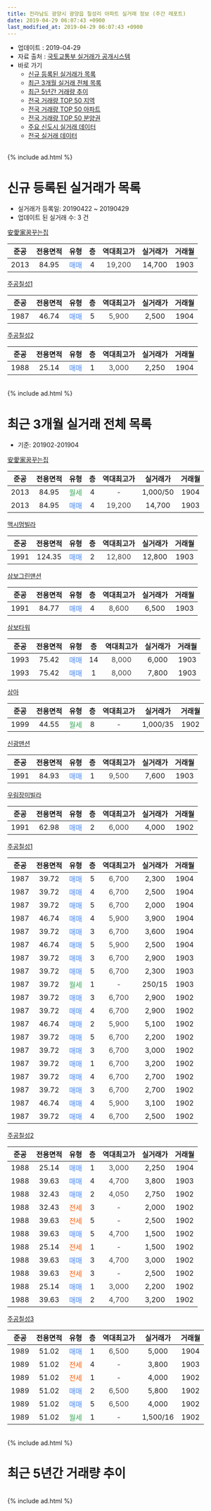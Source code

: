 ```yaml
---
title: 전라남도 광양시 광양읍 칠성리 아파트 실거래 정보 (주간 레포트)
date: 2019-04-29 06:07:43 +0900
last_modified_at: 2019-04-29 06:07:43 +0900
---
```


* 업데이트 : 2019-04-29
* 자료 출처 : [국토교통부 실거래가 공개시스템](http://rt.molit.go.kr)
* 바로 가기
    * [신규 등록된 실거래가 목록](#신규-등록된-실거래가-목록)
    * [최근 3개월 실거래 전체 목록](#최근-3개월-실거래-전체-목록)
    * [최근 5년간 거래량 추이](#최근-5년간-거래량-추이)
    * [전국 거래량 TOP 50 지역](https://inasie.github.io/apt-trade-info/최근-3개월-전국에서-가장-거래가-많이-발생한-지역)
    * [전국 거래량 TOP 50 아파트](https://inasie.github.io/apt-trade-info/최근-3개월-전국에서-가장-거래가-많이-발생한-아파트)
    * [전국 거래량 TOP 50 분양권](https://inasie.github.io/apt-trade-info/최근-3개월-전국에서-가장-거래가-많이-발생한-분양권)
    * [주요 신도시 실거래 데이터](https://inasie.github.io/apt-trade-info/주요-신도시)
    * [전국 실거래 데이터](https://inasie.github.io/apt-trade-info/전국)
<br>
{% include ad.html %}
<br>

# 신규 등록된 실거래가 목록
* 실거래가 등록일: 20190422 ~ 20190429
* 업데이트 된 실거래 수: 3 건


[安愛家꿈꾸는집](https://search.naver.com/search.naver?query=%EC%A0%84%EB%9D%BC%EB%82%A8%EB%8F%84+%EA%B4%91%EC%96%91%EC%8B%9C+%EA%B4%91%EC%96%91%EC%9D%8D+%EC%B9%A0%EC%84%B1%EB%A6%AC+%E5%AE%89%E6%84%9B%E5%AE%B6%EA%BF%88%EA%BE%B8%EB%8A%94%EC%A7%91)

|준공|전용면적|유형|층|역대최고가|실거래가|거래월|
|:---:|:---:|:---:|:---:|:---:|:---:|:---:|
|2013|84.95|<span style="color:#4285f3">매매</span>|4|<span style="color:#444444">19,200</span>|14,700|1903|

[주공칠성1](https://search.naver.com/search.naver?query=%EC%A0%84%EB%9D%BC%EB%82%A8%EB%8F%84+%EA%B4%91%EC%96%91%EC%8B%9C+%EA%B4%91%EC%96%91%EC%9D%8D+%EC%B9%A0%EC%84%B1%EB%A6%AC+%EC%A3%BC%EA%B3%B5%EC%B9%A0%EC%84%B11)

|준공|전용면적|유형|층|역대최고가|실거래가|거래월|
|:---:|:---:|:---:|:---:|:---:|:---:|:---:|
|1987|46.74|<span style="color:#4285f3">매매</span>|5|<span style="color:#444444">5,900</span>|2,500|1904|

[주공칠성2](https://search.naver.com/search.naver?query=%EC%A0%84%EB%9D%BC%EB%82%A8%EB%8F%84+%EA%B4%91%EC%96%91%EC%8B%9C+%EA%B4%91%EC%96%91%EC%9D%8D+%EC%B9%A0%EC%84%B1%EB%A6%AC+%EC%A3%BC%EA%B3%B5%EC%B9%A0%EC%84%B12)

|준공|전용면적|유형|층|역대최고가|실거래가|거래월|
|:---:|:---:|:---:|:---:|:---:|:---:|:---:|
|1988|25.14|<span style="color:#4285f3">매매</span>|1|<span style="color:#444444">3,000</span>|2,250|1904|


<br>
{% include ad.html %}
<br>

# 최근 3개월 실거래 전체 목록
* 기준: 201902-201904


[安愛家꿈꾸는집](https://search.naver.com/search.naver?query=%EC%A0%84%EB%9D%BC%EB%82%A8%EB%8F%84+%EA%B4%91%EC%96%91%EC%8B%9C+%EA%B4%91%EC%96%91%EC%9D%8D+%EC%B9%A0%EC%84%B1%EB%A6%AC+%E5%AE%89%E6%84%9B%E5%AE%B6%EA%BF%88%EA%BE%B8%EB%8A%94%EC%A7%91)

|준공|전용면적|유형|층|역대최고가|실거래가|거래월|
|:---:|:---:|:---:|:---:|:---:|:---:|:---:|
|2013|84.95|<span style="color:#34a853">월세</span>|4|<span style="color:#444444">-</span>|1,000/50|1904|
|2013|84.95|<span style="color:#4285f3">매매</span>|4|<span style="color:#444444">19,200</span>|14,700|1903|

[맥시멈빌라](https://search.naver.com/search.naver?query=%EC%A0%84%EB%9D%BC%EB%82%A8%EB%8F%84+%EA%B4%91%EC%96%91%EC%8B%9C+%EA%B4%91%EC%96%91%EC%9D%8D+%EC%B9%A0%EC%84%B1%EB%A6%AC+%EB%A7%A5%EC%8B%9C%EB%A9%88%EB%B9%8C%EB%9D%BC)

|준공|전용면적|유형|층|역대최고가|실거래가|거래월|
|:---:|:---:|:---:|:---:|:---:|:---:|:---:|
|1991|124.35|<span style="color:#4285f3">매매</span>|2|<span style="color:#444444">12,800</span>|12,800|1903|

[삼보그린맨션](https://search.naver.com/search.naver?query=%EC%A0%84%EB%9D%BC%EB%82%A8%EB%8F%84+%EA%B4%91%EC%96%91%EC%8B%9C+%EA%B4%91%EC%96%91%EC%9D%8D+%EC%B9%A0%EC%84%B1%EB%A6%AC+%EC%82%BC%EB%B3%B4%EA%B7%B8%EB%A6%B0%EB%A7%A8%EC%85%98)

|준공|전용면적|유형|층|역대최고가|실거래가|거래월|
|:---:|:---:|:---:|:---:|:---:|:---:|:---:|
|1991|84.77|<span style="color:#4285f3">매매</span>|4|<span style="color:#444444">8,600</span>|6,500|1903|

[삼보타워](https://search.naver.com/search.naver?query=%EC%A0%84%EB%9D%BC%EB%82%A8%EB%8F%84+%EA%B4%91%EC%96%91%EC%8B%9C+%EA%B4%91%EC%96%91%EC%9D%8D+%EC%B9%A0%EC%84%B1%EB%A6%AC+%EC%82%BC%EB%B3%B4%ED%83%80%EC%9B%8C)

|준공|전용면적|유형|층|역대최고가|실거래가|거래월|
|:---:|:---:|:---:|:---:|:---:|:---:|:---:|
|1993|75.42|<span style="color:#4285f3">매매</span>|14|<span style="color:#444444">8,000</span>|6,000|1903|
|1993|75.42|<span style="color:#4285f3">매매</span>|1|<span style="color:#444444">8,000</span>|7,800|1903|

[상아](https://search.naver.com/search.naver?query=%EC%A0%84%EB%9D%BC%EB%82%A8%EB%8F%84+%EA%B4%91%EC%96%91%EC%8B%9C+%EA%B4%91%EC%96%91%EC%9D%8D+%EC%B9%A0%EC%84%B1%EB%A6%AC+%EC%83%81%EC%95%84)

|준공|전용면적|유형|층|역대최고가|실거래가|거래월|
|:---:|:---:|:---:|:---:|:---:|:---:|:---:|
|1999|44.55|<span style="color:#34a853">월세</span>|8|<span style="color:#444444">-</span>|1,000/35|1902|

[신광맨션](https://search.naver.com/search.naver?query=%EC%A0%84%EB%9D%BC%EB%82%A8%EB%8F%84+%EA%B4%91%EC%96%91%EC%8B%9C+%EA%B4%91%EC%96%91%EC%9D%8D+%EC%B9%A0%EC%84%B1%EB%A6%AC+%EC%8B%A0%EA%B4%91%EB%A7%A8%EC%85%98)

|준공|전용면적|유형|층|역대최고가|실거래가|거래월|
|:---:|:---:|:---:|:---:|:---:|:---:|:---:|
|1991|84.93|<span style="color:#4285f3">매매</span>|1|<span style="color:#444444">9,500</span>|7,600|1903|

[우림장미빌라](https://search.naver.com/search.naver?query=%EC%A0%84%EB%9D%BC%EB%82%A8%EB%8F%84+%EA%B4%91%EC%96%91%EC%8B%9C+%EA%B4%91%EC%96%91%EC%9D%8D+%EC%B9%A0%EC%84%B1%EB%A6%AC+%EC%9A%B0%EB%A6%BC%EC%9E%A5%EB%AF%B8%EB%B9%8C%EB%9D%BC)

|준공|전용면적|유형|층|역대최고가|실거래가|거래월|
|:---:|:---:|:---:|:---:|:---:|:---:|:---:|
|1991|62.98|<span style="color:#4285f3">매매</span>|2|<span style="color:#444444">6,000</span>|4,000|1902|

[주공칠성1](https://search.naver.com/search.naver?query=%EC%A0%84%EB%9D%BC%EB%82%A8%EB%8F%84+%EA%B4%91%EC%96%91%EC%8B%9C+%EA%B4%91%EC%96%91%EC%9D%8D+%EC%B9%A0%EC%84%B1%EB%A6%AC+%EC%A3%BC%EA%B3%B5%EC%B9%A0%EC%84%B11)

|준공|전용면적|유형|층|역대최고가|실거래가|거래월|
|:---:|:---:|:---:|:---:|:---:|:---:|:---:|
|1987|39.72|<span style="color:#4285f3">매매</span>|5|<span style="color:#444444">6,700</span>|2,300|1904|
|1987|39.72|<span style="color:#4285f3">매매</span>|4|<span style="color:#444444">6,700</span>|2,500|1904|
|1987|39.72|<span style="color:#4285f3">매매</span>|5|<span style="color:#444444">6,700</span>|2,000|1904|
|1987|46.74|<span style="color:#4285f3">매매</span>|4|<span style="color:#444444">5,900</span>|3,900|1904|
|1987|39.72|<span style="color:#4285f3">매매</span>|3|<span style="color:#444444">6,700</span>|3,600|1904|
|1987|46.74|<span style="color:#4285f3">매매</span>|5|<span style="color:#444444">5,900</span>|2,500|1904|
|1987|39.72|<span style="color:#4285f3">매매</span>|3|<span style="color:#444444">6,700</span>|2,900|1903|
|1987|39.72|<span style="color:#4285f3">매매</span>|5|<span style="color:#444444">6,700</span>|2,300|1903|
|1987|39.72|<span style="color:#34a853">월세</span>|1|<span style="color:#444444">-</span>|250/15|1903|
|1987|39.72|<span style="color:#4285f3">매매</span>|3|<span style="color:#444444">6,700</span>|2,900|1902|
|1987|39.72|<span style="color:#4285f3">매매</span>|4|<span style="color:#444444">6,700</span>|2,900|1902|
|1987|46.74|<span style="color:#4285f3">매매</span>|2|<span style="color:#444444">5,900</span>|5,100|1902|
|1987|39.72|<span style="color:#4285f3">매매</span>|5|<span style="color:#444444">6,700</span>|2,200|1902|
|1987|39.72|<span style="color:#4285f3">매매</span>|3|<span style="color:#444444">6,700</span>|3,000|1902|
|1987|39.72|<span style="color:#4285f3">매매</span>|1|<span style="color:#444444">6,700</span>|3,200|1902|
|1987|39.72|<span style="color:#4285f3">매매</span>|4|<span style="color:#444444">6,700</span>|2,700|1902|
|1987|39.72|<span style="color:#4285f3">매매</span>|3|<span style="color:#444444">6,700</span>|2,700|1902|
|1987|46.74|<span style="color:#4285f3">매매</span>|4|<span style="color:#444444">5,900</span>|3,100|1902|
|1987|39.72|<span style="color:#4285f3">매매</span>|4|<span style="color:#444444">6,700</span>|2,500|1902|

[주공칠성2](https://search.naver.com/search.naver?query=%EC%A0%84%EB%9D%BC%EB%82%A8%EB%8F%84+%EA%B4%91%EC%96%91%EC%8B%9C+%EA%B4%91%EC%96%91%EC%9D%8D+%EC%B9%A0%EC%84%B1%EB%A6%AC+%EC%A3%BC%EA%B3%B5%EC%B9%A0%EC%84%B12)

|준공|전용면적|유형|층|역대최고가|실거래가|거래월|
|:---:|:---:|:---:|:---:|:---:|:---:|:---:|
|1988|25.14|<span style="color:#4285f3">매매</span>|1|<span style="color:#444444">3,000</span>|2,250|1904|
|1988|39.63|<span style="color:#4285f3">매매</span>|4|<span style="color:#444444">4,700</span>|3,800|1903|
|1988|32.43|<span style="color:#4285f3">매매</span>|2|<span style="color:#444444">4,050</span>|2,750|1902|
|1988|32.43|<span style="color:#ff5a00">전세</span>|3|<span style="color:#444444">-</span>|2,000|1902|
|1988|39.63|<span style="color:#ff5a00">전세</span>|5|<span style="color:#444444">-</span>|2,500|1902|
|1988|39.63|<span style="color:#4285f3">매매</span>|5|<span style="color:#444444">4,700</span>|1,500|1902|
|1988|25.14|<span style="color:#ff5a00">전세</span>|1|<span style="color:#444444">-</span>|1,500|1902|
|1988|39.63|<span style="color:#4285f3">매매</span>|3|<span style="color:#444444">4,700</span>|3,000|1902|
|1988|39.63|<span style="color:#ff5a00">전세</span>|3|<span style="color:#444444">-</span>|2,500|1902|
|1988|25.14|<span style="color:#4285f3">매매</span>|1|<span style="color:#444444">3,000</span>|2,200|1902|
|1988|39.63|<span style="color:#4285f3">매매</span>|2|<span style="color:#444444">4,700</span>|3,200|1902|

[주공칠성3](https://search.naver.com/search.naver?query=%EC%A0%84%EB%9D%BC%EB%82%A8%EB%8F%84+%EA%B4%91%EC%96%91%EC%8B%9C+%EA%B4%91%EC%96%91%EC%9D%8D+%EC%B9%A0%EC%84%B1%EB%A6%AC+%EC%A3%BC%EA%B3%B5%EC%B9%A0%EC%84%B13)

|준공|전용면적|유형|층|역대최고가|실거래가|거래월|
|:---:|:---:|:---:|:---:|:---:|:---:|:---:|
|1989|51.02|<span style="color:#4285f3">매매</span>|1|<span style="color:#444444">6,500</span>|5,000|1904|
|1989|51.02|<span style="color:#ff5a00">전세</span>|4|<span style="color:#444444">-</span>|3,800|1903|
|1989|51.02|<span style="color:#ff5a00">전세</span>|1|<span style="color:#444444">-</span>|4,000|1902|
|1989|51.02|<span style="color:#4285f3">매매</span>|2|<span style="color:#444444">6,500</span>|5,800|1902|
|1989|51.02|<span style="color:#4285f3">매매</span>|5|<span style="color:#444444">6,500</span>|4,000|1902|
|1989|51.02|<span style="color:#34a853">월세</span>|1|<span style="color:#444444">-</span>|1,500/16|1902|


<br>
{% include ad.html %}
<br>

# 최근 5년간 거래량 추이


<div style="width:100%;">
    <canvas id="deal_progress" height="200"></canvas>
</div>

<script>
new Chart(document.getElementById("deal_progress"), {
    type: 'line',
    data: {
        labels: ['201404','201405','201406','201407','201408','201409','201410','201411','201412','201501','201502','201503','201504','201505','201506','201507','201508','201509','201510','201511','201512','201601','201602','201603','201604','201605','201606','201607','201608','201609','201610','201611','201612','201701','201702','201703','201704','201705','201706','201707','201708','201709','201710','201711','201712','201801','201802','201803','201804','201805','201806','201807','201808','201809','201810','201811','201812','201901','201902','201903','201904'],
        datasets: [{
            label: '매매',
            pointRadius: 1,
            data: [8, 12, 7, 6, 11, 9, 7, 9, 13, 9, 4, 22, 19, 10, 6, 10, 9, 7, 16, 5, 8, 9, 7, 10, 13, 9, 15, 24, 7, 9, 8, 12, 7, 4, 10, 15, 10, 10, 11, 5, 11, 12, 12, 8, 7, 4, 11, 16, 12, 10, 10, 7, 10, 0, 9, 8, 7, 12, 18, 9, 8],
            borderColor: "rgba(255, 201, 14, 1)",
            backgroundColor: "rgba(255, 201, 14, 0.5)",
            fill: false,
            lineTension: 0
        },{
            label: '전월세',
            pointRadius: 1,
            data: [7, 2, 4, 9, 5, 1, 5, 6, 5, 6, 5, 9, 6, 2, 3, 6, 5, 1, 7, 6, 3, 2, 3, 3, 1, 6, 1, 3, 4, 3, 3, 5, 3, 2, 4, 1, 2, 2, 0, 3, 4, 5, 2, 3, 4, 2, 1, 3, 2, 3, 2, 2, 4, 1, 7, 3, 5, 2, 7, 2, 1],
            borderColor: "rgba(0, 141, 185, 1)",
            backgroundColor: "rgba(0, 141, 185, 0.5)",
            fill: false,
            lineTension: 0
        }
        ]
    },
    options: {
        responsive: true,
        title: {
            display: false
        },
        tooltips: {
            mode: 'index',
            intersect: false
        },
        hover: {
            mode: 'nearest',
            intersect: true
        },
        scales: {
            xAxes: [{
                display: true,
                scaleLabel: {
                    display: true,
                    labelString: '년/월'
                }
            }],
            yAxes: [{
                display: true,
                ticks: {
                    suggestedMin: 0,
                },
                scaleLabel: {
                    display: true,
                    labelString: '실거래 수'
                }
            }]
        }
    }
});

</script>


<br>
{% include ad.html %}
<br>

